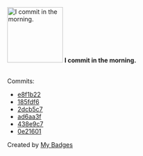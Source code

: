 <img src="https://my-badges.github.io/my-badges/morning-commits.png" alt="I commit in the morning." title="I commit in the morning." width="128">
<strong>I commit in the morning.</strong>
<br><br>

Commits:

- <a href="https://github.com/lavitalite/wiki/commit/e8f1b22e360ce6564dcd7f8130b07137f9bc9845">e8f1b22</a>
- <a href="https://github.com/lavitalite/wiki/commit/185fdf6cde3747c52f0d5edffcecea90937bd9bf">185fdf6</a>
- <a href="https://github.com/lavitalite/lavitalite/commit/2dcb5c76aa99820a5240e72d4360ea49f5a389b6">2dcb5c7</a>
- <a href="https://github.com/lavitalite/portfolio/commit/ad6aa3f03f4e22c6450a585a7235d58e22a0b531">ad6aa3f</a>
- <a href="https://github.com/lavitalite/lavitalite/commit/438e9c745952fbe0342cc4f4fbfc9e87cb8448e1">438e9c7</a>
- <a href="https://github.com/lavitalite/lavitalite/commit/0e21601d5b1684090650c74f97673c5b07eae1b2">0e21601</a>


Created by <a href="https://github.com/my-badges/my-badges">My Badges</a>